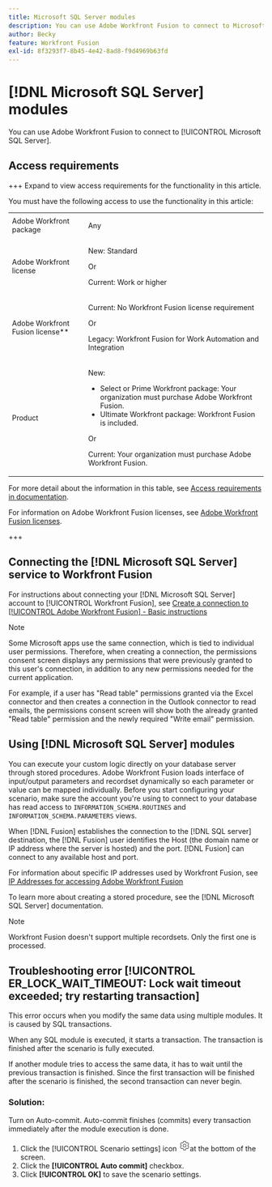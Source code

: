 ```yaml
---
title: Microsoft SQL Server modules
description: You can use Adobe Workfront Fusion to connect to Microsoft SQL Server.
author: Becky
feature: Workfront Fusion
exl-id: 8f3293f7-8b45-4e42-8ad8-f9d4969b63fd
---
```

# [!DNL Microsoft SQL Server] modules

You can use Adobe Workfront Fusion to connect to [!UICONTROL Microsoft SQL Server].

## Access requirements

+++ Expand to view access requirements for the functionality in this article.

You must have the following access to use the functionality in this article:

<table style="table-layout:auto">
 <col> 
 <col> 
 <tbody> 
  <tr> 
   <td role="rowheader">Adobe Workfront package</td> 
   <td> <p>Any</p> </td> 
  </tr> 
  <tr data-mc-conditions=""> 
   <td role="rowheader">Adobe Workfront license</td> 
   <td> <p>New: Standard</p><p>Or</p><p>Current:  Work or higher</p> </td> 
  </tr> 
  <tr> 
   <td role="rowheader">Adobe Workfront Fusion license**</td> 
   <td>
   <p>Current: No Workfront Fusion license requirement</p>
   <p>Or</p>
   <p>Legacy: Workfront Fusion for Work Automation and Integration </p>
   </td> 
  </tr> 
  <tr> 
   <td role="rowheader">Product</td> 
   <td>
   <p>New:</p> <ul><li>Select or Prime Workfront package: Your organization must purchase Adobe Workfront Fusion.</li><li>Ultimate Workfront package: Workfront Fusion is included.</li></ul>
   <p>Or</p>
   <p>Current: Your organization must purchase Adobe Workfront Fusion.</p>
   </td> 
  </tr>
 </tbody> 
</table>

For more detail about the information in this table, see [Access requirements in documentation](/help/workfront-fusion/references/licenses-and-roles/access-level-requirements-in-documentation.md).

For information on Adobe Workfront Fusion licenses, see [Adobe Workfront Fusion licenses](/help/workfront-fusion/set-up-and-manage-workfront-fusion/licensing-operations-overview/license-automation-vs-integration.md).

+++

## Connecting the [!DNL Microsoft SQL Server] service to Workfront Fusion

For instructions about connecting your [!DNL Microsoft SQL Server] account to [!UICONTROL Workfront Fusion], see [Create a connection to [!UICONTROL Adobe Workfront Fusion] - Basic instructions](/help/workfront-fusion/create-scenarios/connect-to-apps/connect-to-fusion-general.md)

>[!NOTE]
>
>Some Microsoft apps use the same connection, which is tied to individual user permissions. Therefore, when creating a connection, the permissions consent screen displays any permissions that were previously granted to this user's connection, in addition to any new permissions needed for the current application. 
>
>For example, if a user has "Read table" permissions granted via the Excel connector and then creates a connection in the Outlook connector to read emails, the permissions consent screen will show both the already granted "Read table" permission and the newly required "Write email" permission.

## Using [!DNL Microsoft SQL Server] modules

You can execute your custom logic directly on your database server through stored procedures. Adobe Workfront Fusion loads interface of input/output parameters and recordset dynamically so each parameter or value can be mapped individually. Before you start configuring your scenario, make sure the account you're using to connect to your database has read access to `INFORMATION_SCHEMA.ROUTINES` and `INFORMATION_SCHEMA.PARAMETERS` views.

When [!DNL Fusion] establishes the connection to the [!DNL SQL server] destination, the [!DNL Fusion] user identifies the Host (the domain name or IP address where the server is hosted) and the port. [!DNL Fusion] can connect to any available host and port.

For information about specific IP addresses used by Workfront Fusion, see [IP Addresses for accessing Adobe Workfront Fusion](/help/workfront-fusion/set-up-and-manage-workfront-fusion/set-up-and-manage-orgs-and-teams/set-up-orgs-teams-and-users/set-up-ip-addresses-for-fusion.md)

To learn more about creating a stored procedure, see the [!DNL Microsoft SQL Server] documentation.

>[!NOTE]
>
>Workfront Fusion doesn't support multiple recordsets. Only the first one is processed.

## Troubleshooting error [!UICONTROL ER_LOCK_WAIT_TIMEOUT: Lock wait timeout exceeded; try restarting transaction]

This error occurs when you modify the same data using multiple modules. It is caused by SQL transactions.

When any SQL module is executed, it starts a transaction. The transaction is finished after the scenario is fully executed.

If another module tries to access the same data, it has to wait until the previous transaction is finished. Since the first transaction will be finished after the scenario is finished, the second transaction can never begin.

### Solution:

Turn on Auto-commit. Auto-commit finishes (commits) every transaction immediately after the module execution is done.

1. Click the [!UICONTROL Scenario settings] icon ![Scenario settings icon](/help/workfront-fusion/references/apps-and-modules/assets/scenario-settings-icon.png)at the bottom of the screen.
1. Click the **[!UICONTROL Auto commit]** checkbox.
1. Click **[!UICONTROL OK]** to save the scenario settings.
